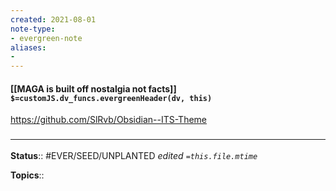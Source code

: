 ```yaml
---
created: 2021-08-01
note-type: 
- evergreen-note
aliases:
- 
---
```


#### [[MAGA is built off nostalgia not facts]] `$=customJS.dv_funcs.evergreenHeader(dv, this)`

https://github.com/SlRvb/Obsidian--ITS-Theme
### <hr class="footnote"/>

**Status**:: #EVER/SEED/UNPLANTED 
*edited `=this.file.mtime`*

**Topics**:: 

